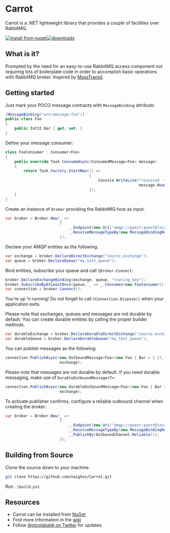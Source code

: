 # Carrot

Carrot is a .NET lightweight library that provides a couple of facilities over RabbitMQ.

[![install from nuget](https://img.shields.io/nuget/v/Carrot.svg?style=flat-square)](https://www.nuget.org/packages/Carrot)[![downloads](http://img.shields.io/nuget/dt/Carrot.svg?style=flat-square)](https://www.nuget.org/packages/Carrot)

## What is it? ##

Prompted by the need for an easy-to-use RabbitMQ access component not requiring lots of boilerplate code in order to accomplish basic operations with RabbitMQ broker.
Inspired by [MassTransit](https://github.com/MassTransit/MassTransit "MassTransit").

## Getting started ##

Just mark your POCO message contracts with `MessageBinding` attribute:

```csharp
[MessageBinding("urn:message:foo")]
public class Foo
{
    public Int32 Bar { get; set; }
}
```

Define your message consumer:

```csharp
class FooConsumer : Consumer<Foo>
{
    public override Task ConsumeAsync(ConsumedMessage<Foo> message)
    {
        return Task.Factory.StartNew(() =>
                                     {
                                         Console.WriteLine("received '{0}'",
                                                           message.Headers.MessageId);
                                     });
    }
}
```

Create an instance of `Broker` providing the RabbitMQ host as input.

```csharp
var broker = Broker.New(_ =>
                        {
                            _.Endpoint(new Uri("amqp://guest:guest@localhost:5672/", UriKind.Absolute));
                            _.ResolveMessageTypeBy(new MessageBindingResolver(typeof(Foo).GetTypeInfo().Assembly));
                        });
```

Declare your AMQP entities as the following:

```csharp
var exchange = broker.DeclareDirectExchange("source_exchange");
var queue = broker.DeclareQueue("my_test_queue");
```

Bind entities, subscribe your queue and call `IBroker.Connect`:

```csharp
broker.DeclareExchangeBinding(exchange, queue, "routing_key");
broker.SubscribeByAtLeastOnce(queue, _ => _.Consumes(new FooConsumer()));
var connection = broker.Connect();
```

You're up 'n running!
Do not forget to call `IConnection.Dispose()` when your application exits.

Please note that exchanges, queues and messages are not durable by default.
You can create durable entities by calling the proper builder methods.

```csharp
var durableExchange = broker.DeclareDurableDirectExchange("source_exchange");
var durableQueue = broker.DeclareDurableQueue("my_test_queue");
```

You can publish messages as the following:

```csharp
connection.PublishAsync(new OutboundMessage<Foo>(new Foo { Bar = 2 }),
                        exchange);
```

Please note that messages are not durable by default.
If you need durable messaging, make use of `DurableOutboundMessage<T>`:

```csharp
connection.PublishAsync(new DurableOutboundMessage<Foo>(new Foo { Bar = 2 }),
                        exchange);
```

To activate publisher confirms, configure a reliable outbound channel when creating the broker:

```csharp
var broker = Broker.New(_ =>
                        {
                            _.Endpoint(new Uri("amqp://guest:guest@localhost:5672/", UriKind.Absolute));
                            _.ResolveMessageTypeBy(new MessageBindingResolver(typeof(Foo).GetTypeInfo().Assembly));
                            _.PublishBy(OutboundChannel.Reliable());
                        });
```

## Building from Source ##

Clone the source down to your machine.

```sh
git clone https://github.com/naighes/Carrot.git
```

Run `.\build.ps1`

## Resources ##

- Carrot can be installed from [NuGet](https://www.nuget.org/packages/Carrot "Carrot")
- Find more information in the [wiki](https://github.com/naighes/Carrot/wiki "Carrot wiki")
- Follow [@nicolabaldi on Twitter](https://twitter.com/nicolabaldi "@nicolabaldi") for updates
